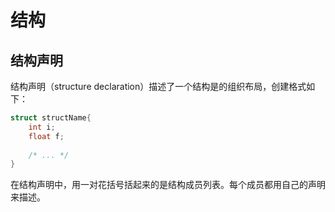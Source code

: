 # 结构

## 结构声明

结构声明（structure declaration）描述了一个结构是的组织布局，创建格式如下：

```c
struct structName{
    int i;
    float f;
    
    /* ... */
}
```

在结构声明中，用一对花括号括起来的是结构成员列表。每个成员都用自己的声明来描述。